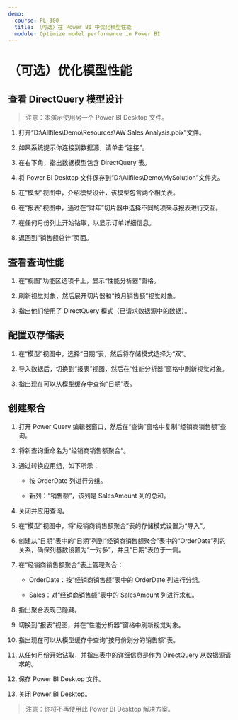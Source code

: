 ```yaml
---
demo:
  course: PL-300
  title: （可选）在 Power BI 中优化模型性能
  module: Optimize model performance in Power BI
---
```


# （可选）优化模型性能

## 查看 DirectQuery 模型设计

> 注意：本演示使用另一个 Power BI Desktop 文件。

1. 打开“D:\Allfiles\Demo\Resources\AW Sales Analysis.pbix”文件。

1. 如果系统提示你连接到数据源，请单击“连接”。

1. 在右下角，指出数据模型包含 DirectQuery 表。

1. 将 Power BI Desktop 文件保存到“D:\Allfiles\Demo\MySolution”文件夹。

1. 在“模型”视图中，介绍模型设计，该模型包含两个相关表。

1. 在“报表”视图中，通过在“财年”切片器中选择不同的项来与报表进行交互。

1. 在任何月份列上开始钻取，以显示订单详细信息。

1. 返回到“销售额总计”页面。

## 查看查询性能

1. 在“视图”功能区选项卡上，显示“性能分析器”窗格。

1. 刷新视觉对象，然后展开切片器和“按月销售额”视觉对象。

1. 指出他们使用了 DirectQuery 模式（已请求数据源中的数据）。

## 配置双存储表

1. 在“模型”视图中，选择“日期”表，然后将存储模式选择为“双”。

1. 导入数据后，切换到“报表”视图，然后在“性能分析器”窗格中刷新视觉对象。

1. 指出现在可以从模型缓存中查询“日期”表。

## 创建聚合

1. 打开 Power Query 编辑器窗口，然后在“查询”窗格中复制“经销商销售额”查询。

1. 将新查询重命名为“经销商销售额聚合”。

1. 通过转换应用组，如下所示：

    - 按 OrderDate 列进行分组。

    - 新列：“销售额”，该列是 SalesAmount 列的总和。

1. 关闭并应用查询。

1. 在“模型”视图中，将“经销商销售额聚合”表的存储模式设置为“导入”。

1. 创建从“日期”表中的“日期”列到“经销商销售额聚合”表中的“OrderDate”列的关系，确保列基数设置为“一对多”，并且“日期”表位于一侧。

1. 在“经销商销售额聚合”表上管理聚合：

    - OrderDate：按“经销商销售额”表中的 OrderDate 列进行分组。

    - Sales：对“经销商销售额”表中的 SalesAmount 列进行求和。

1. 指出聚合表现已隐藏。

1. 切换到“报表”视图，并在“性能分析器”窗格中刷新视觉对象。

1. 指出现在可以从模型缓存中查询“按月份划分的销售额”表。

1. 从任何月份开始钻取，并指出表中的详细信息是作为 DirectQuery 从数据源请求的。

1. 保存 Power BI Desktop 文件。

1. 关闭 Power BI Desktop。

> 注意：你将不再使用此 Power BI Desktop 解决方案。
